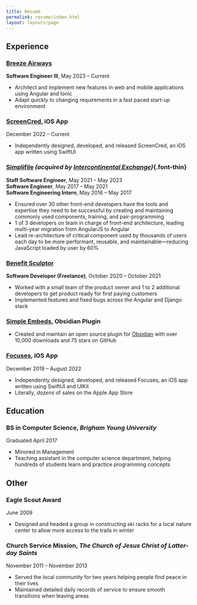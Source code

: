 ```yaml
---
title: Résumé
permalink: resume/index.html
layout: layouts/page
---
```


## Experience

### [Breeze Airways](https://flybreeze.com)
**Software Engineer III**, May 2023 – Current

- Architect and implement new features in web and mobile applications using Angular and Ionic
- Adapt quickly to changing requirements in a fast paced start-up environment

### **[ScreenCred](https://screencred.app)**, iOS App

December 2022 – Current

-   Independently designed, developed, and released ScreenCred, an iOS app written using SwiftUI

### [Simplifile](https://simplifile.com) _(acquired by [Intercontinental Exchange](https://www.ice.com))_{.font-thin}
**Staff Software Engineer**, May 2021 – May 2023<br>
**Software Engineer**, May 2017 – May 2021<br>
**Software Engineering Intern**, May 2016 – May 2017
-   Ensured over 30 other front-end developers have the tools and expertise they need to be successful by creating and maintaining commonly used components, training, and pair-programming
-   1 of 3 developers on team in charge of front-end architecture, leading multi-year migration from AngularJS to Angular
-   Lead re-architecture of critical component used by thousands of users each day to be more performant, reusable, and maintainable—reducing JavaScript loaded by user by 60%

### [Benefit Sculptor](https://www.benefitsculptor.com)
**Software Developer (Freelance)**, October 2020 – October 2021
-   Worked with a small team of the product owner and 1 to 2 additional developers to get product ready for first paying customers
-   Implemented features and fixed bugs across the Angular and Django stack

### **[Simple Embeds](https://github.com/samwarnick/obsidian-simple-embeds)**, Obsidian Plugin

-   Created and maintain an open source plugin for [Obsidian](https://obsidian.md) with over 10,000 downloads and 75 stars on GitHub

### **[Focuses](https://apps.apple.com/us/app/focuses/id1492385864?ls=1)**, iOS App

December 2019 – August 2022

-   Independently designed, developed, and released Focuses, an iOS app written using SwiftUI and UIKit
-   Literally, _dozens_ of sales on the Apple App Store

## Education

### **BS in Computer Science**, _Brigham Young University_

Graduated April 2017

-   Minored in Management
-   Teaching assistant in the computer science department, helping hundreds of students learn and practice programming concepts

## Other

### **Eagle Scout Award**

June 2009

-   Designed and headed a group in constructing ski racks for a local nature center to allow more access to the trails in winter

### **Church Service Mission**, _The Church of Jesus Christ of Latter-day Saints_

November 2011 – November 2013

-   Served the local community for two years helping people find peace in their lives
-   Maintained detailed daily records of service to ensure smooth transitions when leaving areas
